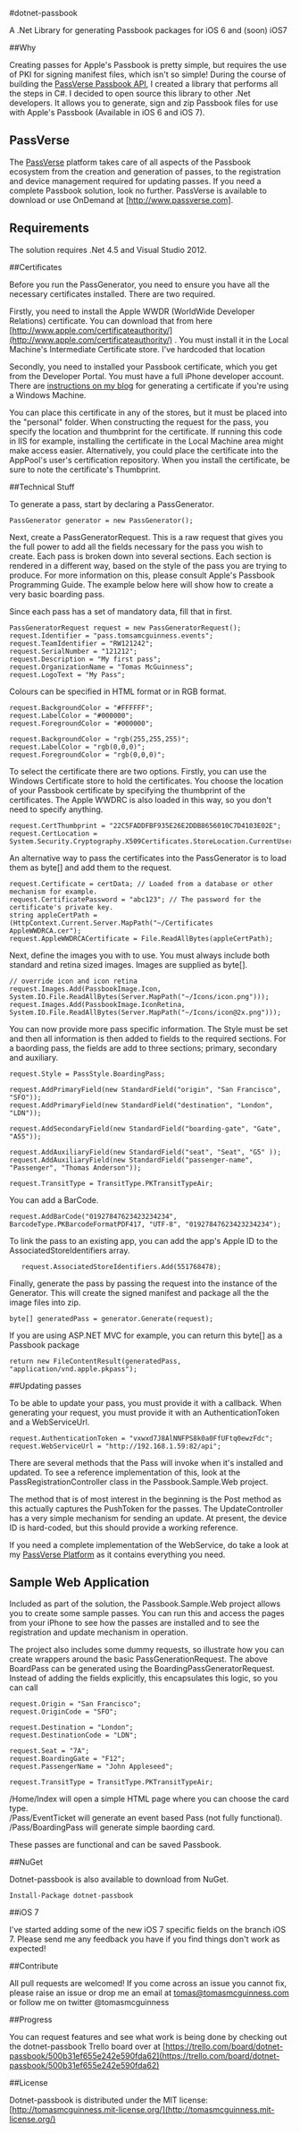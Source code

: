 #dotnet-passbook

A .Net Library for generating Passbook packages for iOS 6 and (soon) iOS7

##Why

Creating passes for Apple's Passbook is pretty simple, but requires the use of PKI for signing manifest files, which isn't so simple! During the course of building the [PassVerse Passbook API](http://www.passverse.com), I created a library that performs all the steps in C#. I decided to open source this library to other .Net developers. It allows you to generate, sign and zip Passbook files for use with Apple's Passbook (Available in iOS 6 and iOS 7).

## PassVerse

The [PassVerse](http://www.passverse.com) platform takes care of all aspects of the Passbook ecosystem from the creation and generation of passes, to the registration and device management required for updating passes. If you need a complete Passbook solution, look no further. PassVerse is available to download or use OnDemand at [http://www.passverse.com].

## Requirements

The solution requires .Net 4.5 and Visual Studio 2012.

##Certificates

Before you run the PassGenerator, you need to ensure you have all the necessary certificates installed. There are two required. 

Firstly, you need to install the Apple WWDR (WorldWide Developer Relations) certificate. You can download that from here [http://www.apple.com/certificateauthority/](http://www.apple.com/certificateauthority/) . You must install it in the Local Machine's Intermediate Certificate store. I've hardcoded that location 

Secondly, you need to installed your Passbook certificate, which you get from the Developer Portal. You must have a full iPhone developer account. There are [instructions on my blog](http://www.tomasmcguinness.com/2012/06/28/generating-an-apple-ios-certificate-using-windows/) for generating a certificate if you're using a Windows Machine.

You can place this certificate in any of the stores, but it must be placed into the "personal" folder.  When constructing the request for the pass, you specify the location and thumbprint for the certificate. If running this code in IIS for example, installing the certificate in the Local Machine area might make access easier. Alternatively, you could place the certificate into the AppPool's user's certification repository. When you install the certificate, be sure to note the certificate's Thumbprint. 

##Technical Stuff

To generate a pass, start by declaring a PassGenerator.

    PassGenerator generator = new PassGenerator();

Next, create a PassGeneratorRequest. This is a raw request that gives you the full power to add all the fields necessary for the pass you wish to create. Each pass is broken down into several sections. Each section is rendered in a different way, based on the style of the pass you are trying to produce. For more information on this, please consult Apple's Passbook Programming Guide. The example below here will show how to create a very basic boarding pass.

Since each pass has a set of mandatory data, fill that in first. 

    PassGeneratorRequest request = new PassGeneratorRequest();
    request.Identifier = "pass.tomsamcguinness.events";   
    request.TeamIdentifier = "RW121242";
    request.SerialNumber = "121212";
    request.Description = "My first pass";
    request.OrganizationName = "Tomas McGuinness";
    request.LogoText = "My Pass";

Colours can be specified in HTML format or in RGB format.

    request.BackgroundColor = "#FFFFFF";
	request.LabelColor = "#000000";
    request.ForegroundColor = "#000000";

	request.BackgroundColor = "rgb(255,255,255)";
	request.LabelColor = "rgb(0,0,0)";
    request.ForegroundColor = "rgb(0,0,0)";

To select the certificate there are two options. Firstly, you can use the Windows Certificate store to hold the certificates. You choose the location of your Passbook certificate by specifying the thumbprint of the certificates. The Apple WWDRC is also loaded  in this way, so you don't need to specify anything.

 	request.CertThumbprint = "22C5FADDFBF935E26E2DDB8656010C7D4103E02E";
    request.CertLocation = System.Security.Cryptography.X509Certificates.StoreLocation.CurrentUser;

An alternative way to pass the certificates into the PassGenerator is to load them as byte[] and add them to the request.

	request.Certificate = certData; // Loaded from a database or other mechanism for example.
    request.CertificatePassword = "abc123"; // The password for the certificate's private key.
    string appleCertPath = (HttpContext.Current.Server.MapPath("~/Certificates
    AppleWWDRCA.cer");
	request.AppleWWDRCACertificate = File.ReadAllBytes(appleCertPath);

Next, define the images you with to use. You must always include both standard and retina sized images. Images are supplied as byte[].

    // override icon and icon retina
    request.Images.Add(PassbookImage.Icon, System.IO.File.ReadAllBytes(Server.MapPath("~/Icons/icon.png")));
    request.Images.Add(PassbookImage.IconRetina, System.IO.File.ReadAllBytes(Server.MapPath("~/Icons/icon@2x.png")));

You can now provide more pass specific information. The Style must be set and then all information is then added to fields to the required sections. For a baording pass, the fields are add to three sections;  primary, secondary and auxiliary.

	request.Style = PassStyle.BoardingPass;

    request.AddPrimaryField(new StandardField("origin", "San Francisco", "SFO"));
    request.AddPrimaryField(new StandardField("destination", "London", "LDN"));

    request.AddSecondaryField(new StandardField("boarding-gate", "Gate", "A55"));

    request.AddAuxiliaryField(new StandardField("seat", "Seat", "G5" ));
    request.AddAuxiliaryField(new StandardField("passenger-name", "Passenger", "Thomas Anderson"));

 	request.TransitType = TransitType.PKTransitTypeAir;
	
You can add a BarCode.

    request.AddBarCode("01927847623423234234", BarcodeType.PKBarcodeFormatPDF417, "UTF-8", "01927847623423234234");

To link the pass to an existing app, you can add the app's Apple ID to the AssociatedStoreIdentifiers array.

	   request.AssociatedStoreIdentifiers.Add(551768478);

Finally, generate the pass by passing the request into the instance of the Generator. This will create the signed manifest and package all the the image files into zip.

    byte[] generatedPass = generator.Generate(request);

If you are using ASP.NET MVC for example, you can return this byte[] as a Passbook package

	return new FileContentResult(generatedPass, "application/vnd.apple.pkpass");
 
##Updating passes

To be able to update your pass, you must provide it with a callback. When generating your request, you must provide it with an AuthenticationToken and a WebServiceUrl.

	request.AuthenticationToken = "vxwxd7J8AlNNFPS8k0a0FfUFtq0ewzFdc";
    request.WebServiceUrl = "http://192.168.1.59:82/api";

There are several methods that the Pass will invoke when it's installed and updated. To see a reference implementation of this, look at the PassRegistrationController class in the Passbook.Sample.Web project.

The method that is of most interest in the beginning is the Post method as this actually captures the PushToken for the passes. The UpdateController has a very simple mechanism for sending an update. At present, the device ID is hard-coded, but this should provide a working reference.

If you need a complete implementation of the WebService, do take a look at my [PassVerse Platform](http://www.passverse.com) as it contains everything you need.

## Sample Web Application

Included as part of the solution, the Passbook.Sample.Web project allows you to create some sample passes. You can run this and access the pages from your iPhone to see how the passes are installed and to see the registration and update mechanism in operation.

The project also includes some dummy requests, so illustrate how you can create wrappers around the basic PassGenerationRequest. The above BoardPass can be generated using the BoardingPassGeneratorRequest. Instead of adding the fields explicitly, this encapsulates this logic, so you can call 

	request.Origin = "San Francisco";
    request.OriginCode = "SFO";

    request.Destination = "London";
    request.DestinationCode = "LDN";

    request.Seat = "7A";
    request.BoardingGate = "F12";
    request.PassengerName = "John Appleseed";

    request.TransitType = TransitType.PKTransitTypeAir;

/Home/Index will open a simple HTML page where you can choose the card type.  
/Pass/EventTicket will generate an event based Pass (not fully functional).  
/Pass/BoardingPass will generate simple baording card.

These passes are functional and can be saved Passbook.

##NuGet

Dotnet-passbook is also available to  download from NuGet.

	Install-Package dotnet-passbook


##iOS 7

I've started adding some of the new iOS 7 specific fields on the branch iOS 7. Please send me any feedback you have if you find things don't work as expected!

##Contribute

All pull requests are welcomed! If you come across an issue you cannot fix, please raise an issue or drop me an email at tomas@tomasmcguinness.com or follow me on twitter @tomasmcguinness

##Progress

You can request features and see what work is being done by checking out the dotnet-passbook Trello board over at [https://trello.com/board/dotnet-passbook/500b31ef655e242e590fda62](https://trello.com/board/dotnet-passbook/500b31ef655e242e590fda62)

##License

Dotnet-passbook is distributed under the MIT license: [http://tomasmcguinness.mit-license.org/](http://tomasmcguinness.mit-license.org/)

